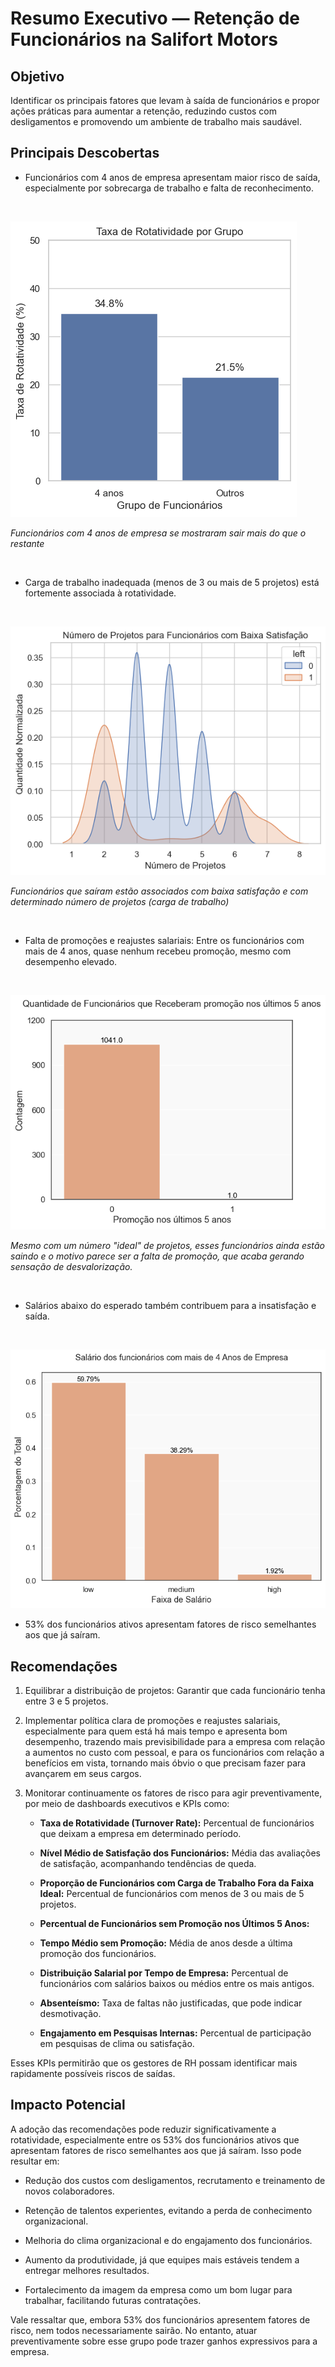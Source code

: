 # Resumo Executivo — Retenção de Funcionários na Salifort Motors

## Objetivo

Identificar os principais fatores que levam à saída de funcionários e propor ações práticas para aumentar a retenção, reduzindo custos com desligamentos e promovendo um ambiente de trabalho mais saudável.

## Principais Descobertas

- Funcionários com 4 anos de empresa apresentam maior risco de saída, especialmente por sobrecarga de trabalho e falta de reconhecimento.

<br>

![Rotatividade Geral vs 4 Anos](RotatividadeGeralvs4Anos.png)

_Funcionários com 4 anos de empresa se mostraram sair mais do que o restante_

<br>

- Carga de trabalho inadequada (menos de 3 ou mais de 5 projetos) está fortemente associada à rotatividade.

<br>

![Número de projetos Por Baixa Satisfação](NumProjetosBaixaSatisfacao.png)

_Funcionários que saíram estão associados com baixa satisfação e com determinado número de projetos (carga de trabalho)_

<br>


- Falta de promoções e reajustes salariais: Entre os funcionários com mais de 4 anos, quase nenhum recebeu promoção, mesmo com desempenho elevado.


<br>

![Promoção Funcionários com mais de 4](QtdFuncionariosComPromocaoMaisde4Anos.png)

_Mesmo com um número "ideal" de projetos, esses funcionários ainda estão saindo e o motivo parece ser a falta de promoção, que acaba gerando sensação de desvalorização._


<br>

- Salários abaixo do esperado também contribuem para a insatisfação e saída.

<br>

![Salário Funcionarios Com Mais De 4 Anos E Saíram.png](SalárioFuncionariosComMaisDe4AnosESaíram.png)


- 53% dos funcionários ativos apresentam fatores de risco semelhantes aos que já saíram.




## Recomendações

1. Equilibrar a distribuição de projetos: Garantir que cada funcionário tenha entre 3 e 5 projetos.

2. Implementar política clara de promoções e reajustes salariais, especialmente para quem está há mais tempo e apresenta bom desempenho, trazendo mais previsibilidade para a empresa com relação a aumentos no custo com pessoal, e para os funcionários com relação a benefícios em vista, tornando mais óbvio o que precisam fazer para avançarem em seus cargos.

3. Monitorar continuamente os fatores de risco para agir preventivamente, por meio de dashboards executivos e KPIs como:

   - **Taxa de Rotatividade (Turnover Rate):** Percentual de funcionários que deixam a empresa em determinado período.
   - **Nível Médio de Satisfação dos Funcionários:** Média das avaliações de satisfação, acompanhando tendências de queda.
   - **Proporção de Funcionários com Carga de Trabalho Fora da Faixa Ideal:** Percentual de funcionários com menos de 3 ou mais de 5 projetos.
   - **Percentual de Funcionários sem Promoção nos Últimos 5 Anos:**

   - **Tempo Médio sem Promoção:** Média de anos desde a última promoção dos funcionários.
   - **Distribuição Salarial por Tempo de Empresa:** Percentual de funcionários com salários baixos ou médios entre os mais antigos.
   - **Absenteísmo:** Taxa de faltas não justificadas, que pode indicar desmotivação.
   - **Engajamento em Pesquisas Internas:** Percentual de participação em pesquisas de clima ou satisfação.

Esses KPIs permitirão que os gestores de RH possam identificar mais rapidamente possíveis riscos de saídas.




## Impacto Potencial

A adoção das recomendações pode reduzir significativamente a rotatividade, especialmente entre os 53% dos funcionários ativos que apresentam fatores de risco semelhantes aos que já saíram. Isso pode resultar em:

- Redução dos custos com desligamentos, recrutamento e treinamento de novos colaboradores.

- Retenção de talentos experientes, evitando a perda de conhecimento organizacional.

- Melhoria do clima organizacional e do engajamento dos funcionários.

- Aumento da produtividade, já que equipes mais estáveis tendem a 
entregar melhores resultados.

- Fortalecimento da imagem da empresa como um bom lugar para trabalhar, facilitando futuras contratações.

Vale ressaltar que, embora 53% dos funcionários apresentem fatores de risco, nem todos necessariamente sairão. No entanto, atuar preventivamente sobre esse grupo pode trazer ganhos expressivos para a empresa.